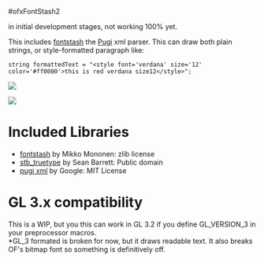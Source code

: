 #ofxFontStash2

in initial development stages, not working 100% yet.

This includes [fontstash](https://github.com/memononen/fontstash) the [Pugi](https://github.com/zeux/pugixml) xml parser. This can draw both plain strings, or style-formatted paragraph like:

```
string formattedText = "<style font='verdana' size='12' color='#ff0000'>this is red verdana size12</style>";

```
![](https://farm1.staticflickr.com/493/19806237826_788c341f9c_z_d.jpg)

![](https://c2.staticflickr.com/2/1575/26432242845_6f6c18686f.jpg)

# Included Libraries

- [fontstash](https://github.com/memononen/fontstash) by Mikko Mononen: zlib license
- [stb_truetype](https://github.com/nothings/stb) by Sean Barrett: Public domain
- [pugi xml](https://github.com/zeux/pugixml) by Google: MIT License


# GL 3.x compatibility

This is a WIP, but you this can work in GL 3.2 if you define GL_VERSION_3 in your preprocessor macros.  
*GL_3 formated is broken for now, but it draws readable text. It also breaks OF's bitmap font so something is definitively off.